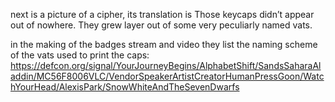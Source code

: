 next is a picture of a cipher, its translation is 
Those keycaps didn’t appear out of nowhere. They grew layer out of some very peculiarly named vats.

in the making of the badges stream and video they list the naming scheme of the vats used to print the caps:
https://defcon.org/signal/YourJourneyBegins/AlphabetShift/SandsSaharaAladdin/MC56F8006VLC/VendorSpeakerArtistCreatorHumanPressGoon/WatchYourHead/AlexisPark/SnowWhiteAndTheSevenDwarfs
